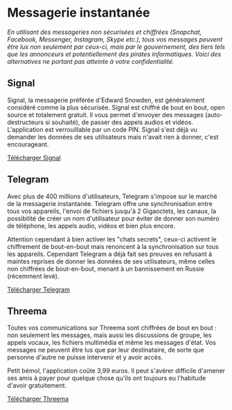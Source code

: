 # Messagerie instantanée

*En utilisant des messageries non sécurisées et chiffrées (Snapchat, Facebook, Messenger, Instagram, Skype etc.), tous vos messages peuvent être lus non seulement par ceux-ci, mais par le gouvernement, des tiers tels que les annonceurs et potentiellement des pirates informatiques. Voici des alternatives ne portant pas atteinte à votre confidentialité.*

## Signal

Signal, la messagerie préférée d'Edward Snowden, est généralement considéré comme la plus sécurisée. Signal est chiffré de bout en bout, open source et totalement gratuit. Il vous permet d'envoyer des messages (auto-destructeurs si souhaité), de passer des appels audios et vidéos. L'application est verrouillable par un code PIN. Signal s'est déjà vu demander les données de ses utilisateurs mais n'avait rien à donner, c'est encourageant.

[Télécharger Signal](https://signal.org/download/)

## Telegram

Avec plus de 400 millions d'utilisateurs, Telegram s'impose sur le marché de la messagerie instantanée. Telegram offre une synchronisation entre tous vos appareils, l'envoi de fichiers jusqu'à 2 Gigaoctets, les canaux, la possibilité de créer un nom d'utilisateur pour éviter de donner son numéro de téléphone, les appels audio, vidéos et bien plus encore. 

Attention cependant à bien activer les "chats secrets", ceux-ci activent le chiffrement de bout-en-bout mais renoncent à la synchronisation sur tous les appareils. Cependant Telegram a déjà fait ses preuves en refusant à maintes reprises de donner les données de ses utilisateurs, même celles non chiffrées de bout-en-bout, menant à un bannissement en Russie (récemment levé).

[Télécharger Telegram](https://telegram.org)

## Threema

Toutes vos communications sur Threema sont chiffrées de bout en bout : non seulement les messages, mais aussi les discussions de groupe, les appels vocaux, les fichiers multimédia et même les messages d'état. Vos messages ne peuvent être lus que par leur destinataire, de sorte que personne d'autre ne puisse intervenir et y avoir accès.

Petit bémol, l'application coûte 3,99 euros. Il peut s'avérer difficile d'amener ses amis à payer pour quelque chose qu'ils ont toujours eu l'habitude d'avoir gratuitement.

[Télécharger Threema](https://threema.ch/)
